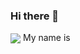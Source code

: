 ### Hi there 👋
<img align="center" src="https://i.pinimg.com/originals/dc/c0/ca/dcc0ca0da6439af8c3054bcb04cfd027.jpg">
My name is
<!--
**Chicky0/Chicky0** is a ✨ _special_ ✨ repository because its `README.md` (this file) appears on your GitHub profile.

Here are some ideas to get you started:

- 🔭 I’m currently working on ...
- 🌱 I’m currently learning ...
- 👯 I’m looking to collaborate on ...
- 🤔 I’m looking for help with ...
- 💬 Ask me about ...
- 📫 How to reach me: ...
- 😄 Pronouns: ...
- ⚡ Fun fact: ...
-->
